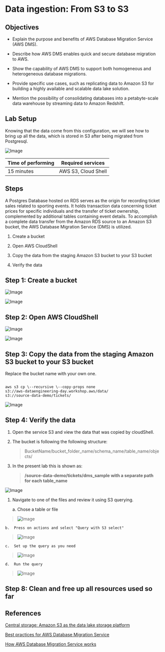 # Data ingestion: From S3 to S3

## Objectives

-   Explain the purpose and benefits of AWS Database Migration Service (AWS DMS).

-   Describe how AWS DMS enables quick and secure database migration to AWS.

-   Show the capability of AWS DMS to support both homogeneous and heterogeneous database migrations.

-   Provide specific use cases, such as replicating data to Amazon S3 for building a highly available and scalable data lake solution.

-   Mention the possibility of consolidating databases into a petabyte-scale data warehouse by streaming data to Amazon Redshift.

## Lab Setup

Knowing that the data come from this configuration, we will see how to bring up all the data, which is stored in S3 after being migrated from Postgresql.

![Image](resources/dataingestionS3toS3/image1.png)

<center>

<div style="text-align: center;">

| Time of performing | Required services         |
|--------------------|---------------------------|
| 15 minutes         | AWS S3, Cloud Shell       |

</div>

</center>


## Steps

A Postgres Database hosted on RDS serves as the origin for recording
ticket sales related to sporting events. It holds transaction data
concerning ticket prices for specific individuals and the transfer of
ticket ownership, complemented by additional tables containing event
details. To accomplish a complete data transfer from the Amazon RDS
source to an Amazon S3 bucket, the AWS Database Migration Service (DMS)
is utilized.

1.  Create a bucket

2.  Open AWS CloudShell

3.  Copy the data from the staging Amazon S3 bucket to your S3 bucket

4.  Verify the data

## Step 1: Create a bucket

![Image](resources/dataingestionS3toS3/image3.png)

![Image](resources/dataingestionS3toS3/image2.png)

## Step 2: Open AWS CloudShell

![Image](resources/dataingestionS3toS3/image6.png)

![Image](resources/dataingestionS3toS3/image5.png)

## Step 3: Copy the data from the staging Amazon S3 bucket to your S3 bucket

Replace the bucket name with your own one.

```shell

aws s3 cp \--recursive \--copy-props none
s3://aws-dataengineering-day.workshop.aws/data/
s3://source-data-demo/tickets/
```
![Image](resources/dataingestionS3toS3/image8.png)

## Step 4: Verify the data

1.  Open the service S3 and view the data that was copied by cloudShell.

2.  The bucket is following the following structure:
    > BucketName/bucket_folder_name/schema_name/table_name/objects/

3.  In the present lab this is shown as:
    > **/source-data-demo/tickets/dms_sample with a separate path for
    > each table_name**

![Image](resources/dataingestionS3toS3/image9.png)

1.  Navigate to one of the files and review it using S3 querying.

    a.  Chose a table or file

> ![Image](resources/dataingestionS3toS3/image7.png)

    b.  Press on actions and select "Query with S3 select"

> ![Image](resources/dataingestionS3toS3/image4.png)

    c.  Set up the query as you need

> ![Image](resources/dataingestionS3toS3/image11.png)

    d.  Run the query

> ![Image](resources/dataingestionS3toS3/image10.png)

## Step 8: Clean and free up all resources used so far

## References

[Central storage: Amazon S3 as the data lake storage platform](https://docs.aws.amazon.com/whitepapers/latest/building-data-lakes/amazon-s3-data-lake-storage-platform.html)

[Best practices for AWS Database Migration Service](https://docs.aws.amazon.com/dms/latest/userguide/CHAP_BestPractices.html)

[How AWS Database Migration Service works](https://docs.aws.amazon.com/dms/latest/userguide/CHAP_Introduction.html)
